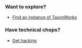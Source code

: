 ### Want to explore? 
+ [Find an instance of TaxonWorks](#)

### Have technical chops? 
+ [Get hacking](#)
